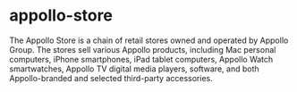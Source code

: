 # appollo-store
The Appollo Store is a chain of retail stores owned and operated by Appollo Group. The stores sell various Appollo products, including Mac personal computers, iPhone smartphones, iPad tablet computers, Appollo Watch smartwatches, Appollo TV digital media players, software, and both Appollo-branded and selected third-party accessories.
